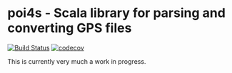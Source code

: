 # poi4s - Scala library for parsing and converting GPS files

[![Build Status](https://travis-ci.org/stringbean/poi4s.svg?branch=master)](https://travis-ci.org/stringbean/poi4s)
[![codecov](https://codecov.io/gh/stringbean/poi4s/branch/master/graph/badge.svg)](https://codecov.io/gh/stringbean/poi4s)

This is currently very much a work in progress.
